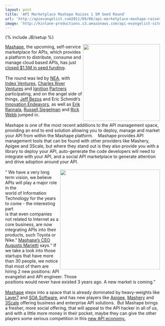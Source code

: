 ```yaml
---
layout: post
title: 'API Marketplace Mashape Raises 1 5M Seed Round'
url: 'http://apievangelist.com2011/09/06/api-marketplace-mashape-raises-1.5m-seed-round/'
image: 'http://kinlane-productions.s3.amazonaws.com/api-evangelist-site/blog/mashape-logo.png'
---
```

{% include JB/setup %}
<p>
     <a href="http://www.mashape.com/"><img src="http://kinlane-productions.s3.amazonaws.com/api-service-providers/mashape-logo.png"  width="250" align="right" /></a>
</p>
<div>
     <a href="http://www.mashape.com/">Mashape</a>, the upcoming, self-service marketplace for APIs, which provides a platform to distribute, consume and manage cloud based APIs, has just <a title="closed 1.5 million in seed funding" href="http://blog.mashape.com/mashape-raises-15m-from-nea-index-crv-jeff-be">closed $1.5M in seed funding</a>.<br />
     <br />
     The round was led by <a title="NEA" href="http://www.crunchbase.com/financial-organization/new-enterprise-associates">NEA</a>, with <a title="Index Ventures" href="http://www.crunchbase.com/financial-organization/index-ventures">Index Ventures</a>, <a title="Charles River Ventures" href="http://www.crunchbase.com/financial-organization/charles-river-ventures">Charles River Ventures</a> and <a title="Ignition Partners" href="http://www.crunchbase.com/financial-organization/ignition-partners">Ignition</a> <a title="Ignition Partners" href="http://www.crunchbase.com/financial-organization/ignition-partners">Partners</a> participating, and on the angel side of things, <a title="Jeff Bezos" href="http://en.wikipedia.org/wiki/Jeff_Bezos">Jeff Bezos</a> and Eric Schmidt’s <a title="Innovative Endeavors" href="http://www.crunchbase.com/financial-organization/innovation-endeavors">Innovation Endeavors</a>, as well as <a title="Erik Rannaia" href="http://www.crunchbase.com/person/erik-rannala">Erik Rannala</a>, <a title="Russ Siegelman" href="http://www.crunchbase.com/person/russell-siegelman">Russell Siegelman</a> and <a title="Rick Web" href="http://www.crunchbase.com/person/rick-webb">Rick Webb</a> jumped in.<br />
     <br />
     Mashape is one of the most recent additions to the API management space, providing an end to end solution allowing you to deploy, manage and market your API from within the Mashape platform.    Mashape provides API management tools that can be found with other providers like Mashery, Apigee and 3Scale, but where they stand out is they also provide you with a library to deploy your API, auto-generate the code developers will need to integrate with your API, and a social API marketplace to generate attention and drive adoption around your API.<br />
     <br />
     <img src="http://kinlane-productions.s3.amazonaws.com/api-service-providers/mashape/Mashape-Tag-Cloud.png"  width="325" align="right" />“ We have a very long term vision, we believe APIs will play a major role in the<br />
     world of Information Technology for the years to come - the interesting part<br />
     is that even companies not related to Internet as a core business, are now<br />
     integrating APIs into their products, such Toyota or Nike.” <a title="Mashape's CEO Augusto Marietti" href="http://twitter.com/!/sinzone">Mashape’s CEO</a><a title="Mashape's CEO Augusto Marietti" href="http://twitter.com/!/sinzone"><br /></a><a title="Mashape's CEO Augusto Marietti" href="http://twitter.com/!/sinzone">Augusto Marietti</a> says.“ If we take a look into those startups that have more than 30 people, we notice that most of them are hiring 2 new positions: API evangelist and API engineer. Those<br />
     positions would never have existed 3 years ago. A new market is coming.”<br />
     <br />
     <a title="Mashape" href="http://apievangelist.com/serviceproviders/mashape.php">Mashape</a> steps into a space that is already dominated by heavy-weights like <a title="Layer7" href="/2011/06/17/layer-7-technologies-launches-new-api-portal/">Layer7</a> and <a title="SOA Software" href="http://www.soa.com/">SOA Software</a>, and has new players like <a title="Apigee" href="http://apievangelist.com/serviceproviders/apigee.php">Apigee</a>, <a title="Mashery" href="http://apievangelist.com/serviceproviders/mashery.php">Mashery</a> and <a title="3Scale" href="http://apievangelist.com/serviceproviders/3scale.php">3Scale</a> offering business and enterprise API solutions.  But Mashape brings a fresher, more social offering, that will appeal to the API hacker in all of us, and with a little more money in their pocket, maybe they can give the other players some serious competition in this <a href="/2011/01/19/the-new-api-economy/">new API economy.</a>
</div>
